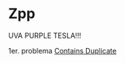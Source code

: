 # Zpp
UVA PURPLE TESLA!!!

1er. problema [Contains Duplicate](https://leetcode.com/problems/contains-duplicate/description/)
